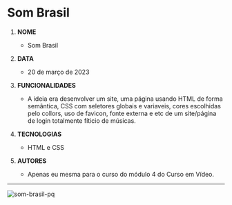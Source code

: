 # Som Brasil

1. **NOME** 
   - Som Brasil

1. **DATA** 
   - 20 de março de 2023

1. **FUNCIONALIDADES** 
   - A ideia era desenvolver um site, uma página usando HTML de forma semântica, CSS com seletores globais e variaveis, cores escolhidas pelo collors, uso de favicon, fonte externa e etc
de um site/página de login totalmente fíticio de músicas.

1. **TECNOLOGIAS** 
   - HTML e CSS

1. **AUTORES** 
   - Apenas eu mesma para o curso do módulo 4 do Curso em Vídeo.
   
---


![som-brasil-pq](https://user-images.githubusercontent.com/110750885/229004951-b596b0d6-a193-411d-84cc-14dd64930dc0.png)
